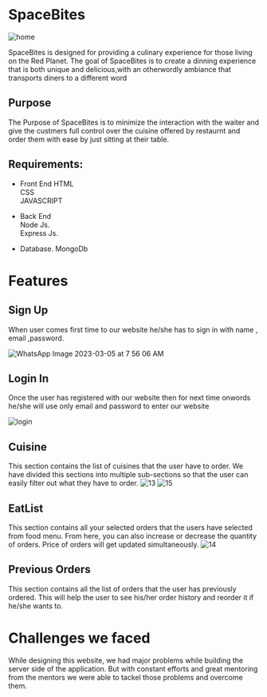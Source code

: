 
# SpaceBites

![home](https://user-images.githubusercontent.com/74640208/222934350-a64f3c2c-b335-45cd-be93-54ac7033ca17.png)


SpaceBites is designed for providing a culinary experience for those living on the Red Planet.
The goal of SpaceBites is to create a dinning experience that is both unique and delicious,with an otherwordly ambiance that transports diners to a different word
## Purpose

The Purpose of SpaceBites is to minimize the interaction with the waiter and give the custmers full control over the cuisine offered by restaurnt and order them with ease by just sitting at their table.
## Requirements:

 - Front End
 HTML  
 CSS  
 JAVASCRIPT  

  - Back End  
  Node Js.  
  Express Js. 
   - Database. 
   MongoDb 
   
   
# Features   
   
 ## Sign Up
When user comes first time to our website he/she has to sign in with name , email ,password. 

![WhatsApp Image 2023-03-05 at 7 56 06 AM](https://user-images.githubusercontent.com/74640208/222938635-b5ab45d3-f8e2-4074-8009-0f7292e9141b.jpeg)
  

## Login In
Once the user has registered with our website then for next time onwords he/she will use only email and password to enter our website

![login](https://user-images.githubusercontent.com/74640208/222938571-1a5342c9-3564-48c4-a13e-8452a033fa2b.png)


## Cuisine
This section contains the list of cuisines that the user have to order. We have divided this sections into multiple sub-sections so that the user can easily filter out what they have to order.
![13](https://user-images.githubusercontent.com/74640208/222941750-2d3afe31-6c96-4097-9263-5ec41acbd434.png)
![15](https://user-images.githubusercontent.com/74640208/222941753-652100e2-2f6a-45fe-a05c-f52da1cfba3e.png)


## EatList
This section contains all your selected orders that the users have selected from food menu. From here, you can also increase or decrease the quantity of orders. Price of orders will get updated simultaneously.
![14](https://user-images.githubusercontent.com/74640208/222941751-23ef03d8-2d45-426d-8c47-1d0edc250a25.png)


## Previous Orders
This section contains all the list of orders that the user has previously ordered. This will help the user to see his/her order history and reorder it if he/she wants to.

# Challenges we faced
While designing this website, we had major problems while building the server side of the application. But with constant efforts and great mentoring from the mentors we were able to tackel those problems and overcome them.

